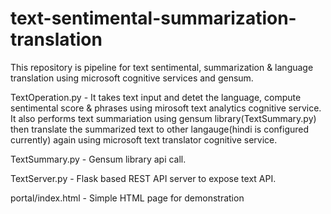 # text-sentimental-summarization-translation
This repository is pipeline for text sentimental, summarization &amp; language translation using microsoft cognitive services and gensum.

TextOperation.py - It takes text input and detet the language, compute sentimental score & phrases using mirosoft text analytics cognitive service. It also performs text summariation using gensum library(TextSummary.py) then translate the summarized text to other langauge(hindi is configured currently) again using microsoft text translator cognitive service.

TextSummary.py - Gensum library api call.

TextServer.py - Flask based REST API server to expose text API.

portal/index.html - Simple HTML page for demonstration


